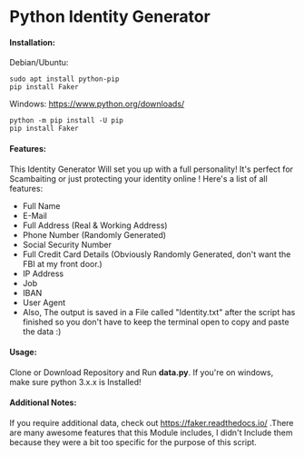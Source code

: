 # Python Identity Generator

#### Installation:
Debian/Ubuntu:
```
sudo apt install python-pip
pip install Faker
```
Windows:
https://www.python.org/downloads/
```
python -m pip install -U pip
pip install Faker
```

#### Features:

This Identity Generator Will set you up with a full personality! It's perfect for Scambaiting or just protecting your identity online ! Here's a list of all features:

- Full Name
- E-Mail
- Full Address (Real & Working Address)
- Phone Number (Randomly Generated)
- Social Security Number
- Full Credit Card Details (Obviously Randomly Generated, don't want the FBI at my front door.)
- IP Address
- Job
- IBAN
- User Agent
- Also, The output is saved in a File called "Identity.txt" after the script has finished so you don't have to keep the terminal open to copy and paste the data :)

#### Usage:

Clone or Download Repository and Run **data.py**. If you're on windows, make sure python 3.x.x is Installed!

#### Additional Notes:

If you require additional data, check out https://faker.readthedocs.io/ .There are many awesome features that this Module includes, I didn't Include them because they were a bit too specific for the purpose of this script. 
